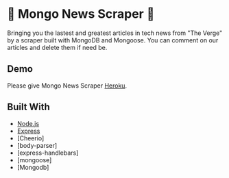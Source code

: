 # :newspaper: Mongo News Scraper :speech_balloon:

Bringing you the lastest and greatest articles in tech news from "The Verge" by a scraper built with MongoDB and Mongoose. You can comment on our articles and delete them if need be.

## Demo

Please give Mongo News Scraper [Heroku](https://floating-journey-23143.herokuapp.com/).

## Built With

* [Node.js](https://nodejs.org)
* [Express](https://www.npmjs.com/package/express)
* [Cheerio]
* [body-parser]
* [express-handlebars]
* [mongoose]
* [Mongodb]